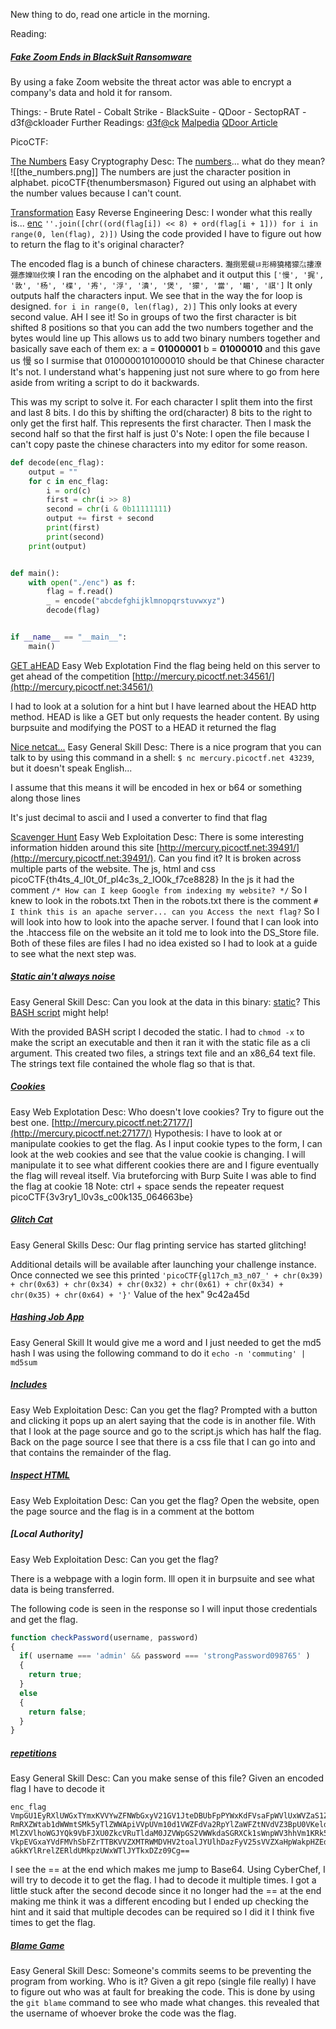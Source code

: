 New thing to do, read one article in the morning.

Reading:
##### [ Fake Zoom Ends in BlackSuit Ransomware](https://thedfirreport.com/2025/03/31/fake-zoom-ends-in-blacksuit-ransomware/)
By using a fake Zoom website the threat actor was able to encrypt a company's data and hold it for ransom.

Things:
	- Brute Ratel
	- Cobalt Strike
	- BlackSuite
	- QDoor
	- SectopRAT
	- d3f@ckloader
Further Readings:
[d3f@ck](https://www.esentire.com/blog/exploring-the-d3f-ck-malware-as-a-service-loader)
[Malpedia](https://malpedia.caad.fkie.fraunhofer.de/library)
[QDoor Article](https://www.linkedin.com/pulse/qdoor-new-backdoor-tool-blacksuits-arsenal-connectwise-uwvhc/)

PicoCTF:

[The Numbers](https://play.picoctf.org/practice/challenge/68?difficulty=1&page=6)
Easy
Cryptography
Desc: The [numbers](https://jupiter.challenges.picoctf.org/static/f209a32253affb6f547a585649ba4fda/the_numbers.png)... what do they mean?
![[the_numbers.png]]
The numbers are just the character position in alphabet. 
picoCTF{thenumbersmason}
Figured out using an alphabet with the number values because I can't count.

[Transformation](https://play.picoctf.org/practice/challenge/104?difficulty=1&page=6)
Easy
Reverse Engineering
Desc: I wonder what this really is... [enc](https://mercury.picoctf.net/static/1d8a5a2779c4dc24999f0358d7a1a786/enc) `''.join([chr((ord(flag[i]) << 8) + ord(flag[i + 1])) for i in range(0, len(flag), 2)])`
Using the code provided I have to figure out how to return the flag to it's original character?

The encoded flag is a bunch of chinese characters. 
`灩捯䍔䙻ㄶ形楴獟楮獴㌴摟潦弸彥㜰㍢㐸㙽`
I ran the encoding on the alphabet and it output this
`['慢', '捤', '敦', '杨', '楪', '歬', '浮', '潰', '煲', '獴', '當', '睸', '祺']`
It only outputs half the characters input. We see that in the way the for loop is designed.
`for i in range(0, len(flag), 2)]`
This only looks at every second value.
AH I see it! So in groups of two the first character is bit shifted 8 positions so that you can add the two numbers together and the bytes would line up
This allows us to add two binary numbers together and basically save each of them
ex: a = **01000001** b = **01000010** and this gave us 慢
so I surmise that 0100000101000010 should be that Chinese character
It's not. I understand what's happening just not sure where to go from here aside from writing a script to do it backwards.

This was my script to solve it. For each character I split them into the first and last 8 bits. I do this by shifting the ord(character) 8 bits to the right to only get the first half. This represents the first character.
Then I mask the second half so that the first half is just 0's
Note: I open the file because I can't copy paste the chinese characters into my editor for some reason.
```python
def decode(enc_flag):
    output = ""
    for c in enc_flag:
        i = ord(c)
        first = chr(i >> 8)
        second = chr(i & 0b11111111)
        output += first + second
        print(first)
        print(second)
    print(output)


def main():
    with open("./enc") as f:
        flag = f.read()
        _ = encode("abcdefghijklmnopqrstuvwxyz")
        decode(flag)


if __name__ == "__main__":
    main()

```

[GET aHEAD](https://play.picoctf.org/practice/challenge/132?difficulty=1&page=5)
Easy
Web Explotation
Find the flag being held on this server to get ahead of the competition [http://mercury.picoctf.net:34561/](http://mercury.picoctf.net:34561/)

I had to look at a solution for a hint but I have learned about the HEAD http method.
HEAD is like a GET but only requests the header content.
By using burpsuite and modifying the POST to a HEAD it returned the flag

[Nice netcat...](https://play.picoctf.org/practice/challenge/156?difficulty=1&page=5)
Easy
General Skill
Desc: There is a nice program that you can talk to by using this command in a shell: `$ nc mercury.picoctf.net 43239`, but it doesn't speak English...

I assume that this means it will be encoded in hex or b64 or something along those lines

It's just decimal to ascii and I used a converter to find that flag

[Scavenger Hunt](https://play.picoctf.org/practice/challenge/161?difficulty=1&page=5)
Easy
Web Exploitation
Desc: There is some interesting information hidden around this site [http://mercury.picoctf.net:39491/](http://mercury.picoctf.net:39491/). Can you find it?
It is broken across multiple parts of the website. The js, html and css
 picoCTF{th4ts_4_l0t_0f_pl4c3s_2_lO0k_f7ce8828}
 In the js it had the comment `/* How can I keep Google from indexing my website? */` So I knew to look in the robots.txt
 Then in the robots.txt there is the comment
 `# I think this is an apache server... can you Access the next flag?`
 So I will look into how to look into the apache server. I found that I can look into the .htaccess file on the website an it told me to look into the DS_Store file. 
 Both of these files are files I had no idea existed so I had to look at a guide to see what the next step was.

##### [Static ain't always noise](https://play.picoctf.org/practice/challenge/163?difficulty=1&page=5)
Easy
General Skill
Desc: Can you look at the data in this binary: [static](https://mercury.picoctf.net/static/e9dd71b5d11023873b8abe99cdb45551/static)? This [BASH script](https://mercury.picoctf.net/static/e9dd71b5d11023873b8abe99cdb45551/ltdis.sh) might help!

With the provided BASH script I decoded the static. I had to `chmod -x` to make the script an executable and then it ran it with the static file as a cli argument. This created two files, a strings text file and an x86_64 text file.
The strings text file contained the whole flag so that is that.


##### [Cookies](https://play.picoctf.org/practice/challenge/173?difficulty=1&page=5)
Easy
Web Explotation
Desc: Who doesn't love cookies? Try to figure out the best one. [http://mercury.picoctf.net:27177/](http://mercury.picoctf.net:27177/)
Hypothesis: I have to look at or manipulate cookies to  get the flag. 
As I input cookie types to the form, I can look at the web cookies and see that the value cookie is changing. I will manipulate it to see what different cookies there are and I figure eventually the flag will reveal itself.
Via bruteforcing with Burp Suite I was able to find the flag at cookie 18
Note: ctrl + space sends the repeater request
picoCTF{3v3ry1_l0v3s_c00k135_064663be}

##### [Glitch Cat](https://play.picoctf.org/practice/challenge/242?difficulty=1&page=4)
Easy
General Skills
Desc:
Our flag printing service has started glitching!

Additional details will be available after launching your challenge instance.
Once connected we see this printed 
`'picoCTF{gl17ch_m3_n07_' + chr(0x39) + chr(0x63) + chr(0x34) + chr(0x32) + chr(0x61) + chr(0x34) + chr(0x35) + chr(0x64) + '}'`
Value of the hex" 9c42a45d

##### [Hashing Job App](https://play.picoctf.org/practice/challenge/243?difficulty=1&page=4)
Easy
General Skill
It would give me a word and I just needed to get the md5 hash
I was using the following command to do it
`echo -n 'commuting' | md5sum`

##### [Includes](https://play.picoctf.org/practice/challenge/274?difficulty=1&page=4)
Easy
Web Exploitation
Desc: Can you get the flag?
Prompted with a button and clicking it pops up an alert saying that the code is in another file. With that I look at the page source and go to the script.js which has half the flag. Back on the page source I see that there is a css file that I can go into and that contains the remainder of the flag.

##### [Inspect HTML](https://play.picoctf.org/practice/challenge/275?difficulty=1&page=4)
Easy
Web Exploitation
Desc: Can you get the flag?
Open the website, open the page source and the flag is in a comment at the bottom

##### [Local Authority]
Easy
Web Exploitation
Desc: Can you get the flag?

There is a webpage with a login form. Ill open it in burpsuite and see what data is being transferred.

The following code is seen in the response so I will input those credentials and get the flag.
```javascript
function checkPassword(username, password)
{
  if( username === 'admin' && password === 'strongPassword098765' )
  {
    return true;
  }
  else
  {
    return false;
  }
}

```
##### [repetitions](https://play.picoctf.org/practice/challenge/371?difficulty=1&page=3) 
Easy
General Skill
Desc: Can you make sense of this file?
Given an encoded flag I have to decode it
```
enc_flag
VmpGU1EyRXlUWGxTYmxKVVYwZFNWbGxyV21GV1JteDBUbFpPYWxKdFVsaFpWVlUxWVZaS1ZWWnVh
RmRXZWtab1dWWmtSMk5yTlZWWApiVVpUVm10d1VWZFdVa2RpYlZaWFZtNVdVZ3BpU0VKeldWUkNk
MlZXVlhoWGJYQk9VbFJXU0ZkcVRuTldaM0JZVWpGS2VWWkdaSGRXCk1sWnpWV3hhVm1KRk5XOVVW
VkpEVGxaYVdFMVhSbFZrTTBKVVZXMTRWMDVHV2toalJYUlhDazFyV25sVVZXaHpWakpHZEdWRlZs
aGkKYlRrelZERldUMkpzUWxWTlJYTkxDZz09Cg==
```
I see the == at the end which makes me jump to Base64. Using CyberChef, I will try to decode it to get the flag.
I had to decode it multiple times.
I got a little stuck after the second decode since it no longer had the == at the end making me think it was a different encoding but I ended up checking the hint and it said that multiple decodes can be required so I did it I think five times to get the flag.

##### [Blame Game](https://play.picoctf.org/practice/challenge/405?difficulty=1&page=3)
Easy
General Skill
Desc: Someone's commits seems to be preventing the program from working. Who is it?
Given a git repo (single file really) I have to figure out who was at fault for breaking the code.
This is done by using the `git blame` command to see who made what changes. this revealed that the username of whoever broke the code was the flag.